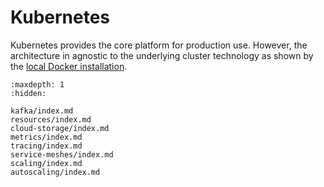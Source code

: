 # Kubernetes

Kubernetes provides the core platform for production use. However, the architecture in agnostic to the underlying cluster technology as shown by the [local Docker installation](../getting-started/docker-installation/index.md).

```{toctree}
:maxdepth: 1
:hidden:

kafka/index.md
resources/index.md
cloud-storage/index.md
metrics/index.md
tracing/index.md
service-meshes/index.md
scaling/index.md
autoscaling/index.md
```
